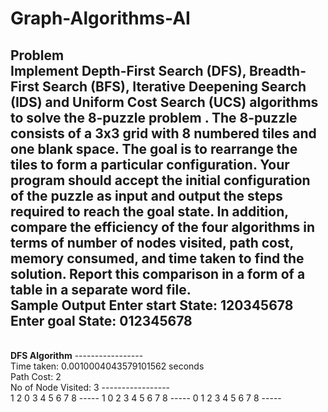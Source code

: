 # Graph-Algorithms-AI
<strong>Problem</strong>
<br>
Implement <strong>Depth-First Search (DFS), Breadth-First Search (BFS), Iterative Deepening Search (IDS) and Uniform
Cost Search (UCS) algorithms to solve the 8-puzzle problem </strong>. The 8-puzzle consists of a 3x3 grid with 8 numbered
tiles and one blank space. The goal is to rearrange the tiles to form a particular configuration. Your program
should accept the initial configuration of the puzzle as input and output the steps required to reach the goal state.
In addition, compare the efficiency of the four algorithms in terms of number of nodes visited, path cost,
memory consumed, and time taken to find the solution. Report this comparison in a form of a table in a separate
word file.
<br>
<strong>Sample Output</strong>
Enter start State: 120345678
Enter goal State: 012345678
<br>
-----------------
<br>
<strong>DFS Algorithm</strong>
-----------------
<br>
Time taken: 0.0010004043579101562 seconds
<br>
Path Cost: 2
<br>
No of Node Visited: 3
-----------------
<br>
1 2 0
3 4 5
6 7 8
-----
1 0 2
3 4 5
6 7 8
-----
0 1 2
3 4 5
6 7 8
-----

